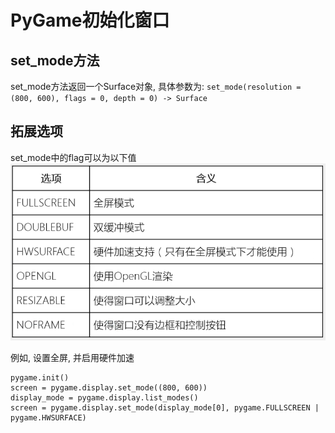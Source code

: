 # PyGame初始化窗口

## set_mode方法
set_mode方法返回一个Surface对象, 具体参数为:
`set_mode(resolution = (800, 600), flags = 0, depth = 0) -> Surface`
## 拓展选项
set_mode中的flag可以为以下值
![image](_v_images/_image_1508678202_29358.png)

例如, 设置全屏, 并启用硬件加速
```
pygame.init()
screen = pygame.display.set_mode((800, 600))
display_mode = pygame.display.list_modes()
screen = pygame.display.set_mode(display_mode[0], pygame.FULLSCREEN | pygame.HWSURFACE)
```
